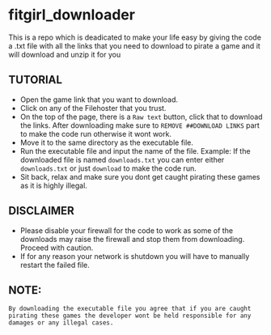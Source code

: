 # fitgirl_downloader
This is a repo which is deadicated to make your life easy by giving the code a .txt file with all the links that you need to download to pirate a game and it will download and unzip it for you

## TUTORIAL
- Open the game link that you want to download.
- Click on any of the Filehoster that you trust.
- On the top of the page, there is a `Raw text` button, click that to download the links. After downloading make sure to `REMOVE ##DOWNLOAD LINKS` part to make the code run otherwise it wont work.
- Move it to the same directory as the executable file.
- Run the executable file and input the name of the file. Example: If the downloaded file is named `downloads.txt` you can enter either `downloads.txt` or just `download` to make the code run.
- Sit back, relax and make sure you dont get caught pirating these games as it is highly illegal.

## DISCLAIMER
- Please disable your firewall for the code to work as some of the downloads may raise the firewall and stop them from downloading. Proceed with caution. 
- If for any reason your network is shutdown you will have to manually restart the failed file.
## **NOTE:** 
`By downloading the executable file you agree that if you are caught pirating these games the developer wont be held responsible for any damages or any illegal cases. `